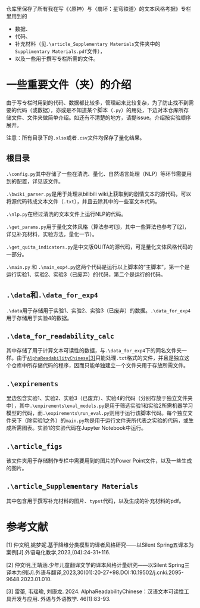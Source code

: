 仓库里保存了所有我在写《〈原神〉与〈崩坏：星穹铁道〉的文本风格考据》专栏里用到的
- 数据、
- 代码、
- 补充材料（见`.\article_Supplementary Materials`文件夹中的`Supplimentary Materials.pdf`文件），
- 以及一些用于撰写专栏所需的文件。

# 一些重要文件（夹）的介绍
由于写专栏时用到的代码、数据都比较多，管理起来比较复杂，为了防止找不到需要的代码（或数据），亦或是不知道某个脚本（`.py`）的用处，下边对本仓库所存储文件、文件夹做简单介绍。如还有不清楚的地方，请提issue。介绍按实验顺序展开。

注意：所有目录下的`.xlsx`或者`.csv`文件均保存了量化结果。

## 根目录

`.\config.py`其中存储了一些在清洗、量化、自然语言处理（NLP）等环节需要用到的配置，详见该文件。


`.\bwiki_parser.py`是用于处理从bilibili wiki上获取到的剧情文本的源代码，可以将源代码转成文本文件（`.txt`），并且去除其中的一些富文本代码。

`.\nlp.py`在经过清洗的文本文件上运行NLP的代码。

`.\get_params.py`用于量化文体风格（算法参考[[1]](#1)，其中一些算法也参考了[[2]](#2)，详见补充材料，实验方法，量化一节）。

`.\get_quita_indicators.py`是中文版QUITA的源代码，可是量化文体风格代码的一部分。

`.\main.py` 和 `.\main_exp4.py`这两个代码是运行以上脚本的“主脚本”，第一个是运行实验1、实验2、实验3（已废弃）的代码，第二个是运行的代码。

## `.\data`和`.\data_for_exp4`

`.\data`用于存储用于实验1、实验2、实验3（已废弃）的数据。`.\data_for_exp4`用于存储用于实验4的数据。

## `.\data_for_readability_calc`
其中存储了用于计算文本可读性的数据，与`.\data_for_exp4`下的同名文件夹一样。由于[`AlphaReadabilityChinese`](https://github.com/leileibama/AlphaReadabilityChinese)[[3]](#3)只能处理`.txt`格式的文件，并且是独立这个仓库中所存储代码的程序，因而只能单独建立一个文件夹用于存放所需文件。

## `.\expirements`
里边包含实验1、实验2、实验3（已废弃）、实验4的代码（分别存放于独立文件夹中），其中`.\expirements\eval_models.py`是用于筛选实验1和实验2所需机器学习模型的代码，而`.\expirements\run_eval.py`则用于运行该脚本代码。每个独立文件夹下（除实验1之外）的`main.py`均是用于运行文件夹所代表之实验的代码，或生成所需图表。实验1的实验代码在Jupyter Notebook中运行。

## `.\article_figs`

该文件夹用于存储制作专栏中需要用到的图片的Power Point文件，以及一些生成的图片。

## `.\article_Supplementary Materials`

其中包含用于撰写补充材料的图片、`typst`代码，以及生成的补充材料的pdf。




# 参考文献

<a id="1">[1]</a>
仲文明,姚梦妮.基于降维分类模型的译者风格研究——以Silent Spring五译本为案例[J].外语电化教学,2023,(04):24-31+116. 

<a id="2">[2]</a>
仲文明,王靖涵.少年儿童翻译文学的译本风格计量研究——以Silent Spring三译本为例[J].外语与翻译,2023,30(01):20-27+98.DOI:10.19502/j.cnki.2095-9648.2023.01.010. 

<a id="3">[3]</a>
雷蕾, 韦瑶瑜, 刘康龙. 2024. AlphaReadabilityChinese：汉语文本可读性工具开发与应用. 外语与外语教学. 46(1):83-93.